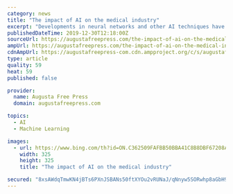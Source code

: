 ```yaml
---
category: news
title: "The impact of AI on the medical industry"
excerpt: "Developments in neural networks and other AI techniques have potential to transform healthcare but raise weighty questions about human bodies and society. Artificial Intelligence has taken over many areas of life including healthcare in terms of for diagnostics, drug development, treatment personalization, and gene editing. Many years of ..."
publishedDateTime: 2019-12-30T12:18:00Z
sourceUrl: https://augustafreepress.com/the-impact-of-ai-on-the-medical-industry/
ampUrl: https://augustafreepress.com/the-impact-of-ai-on-the-medical-industry/amp/
cdnAmpUrl: https://augustafreepress-com.cdn.ampproject.org/c/s/augustafreepress.com/the-impact-of-ai-on-the-medical-industry/amp/
type: article
quality: 59
heat: 59
published: false

provider:
  name: Augusta Free Press
  domain: augustafreepress.com

topics:
  - AI
  - Machine Learning

images:
  - url: https://www.bing.com/th?id=ON.C362509FAFBB50BBA41C8B8DBF67208A
    width: 325
    height: 325
    title: "The impact of AI on the medical industry"

secured: "8xsAWdqTmwKN4jBTs6PXnJSBANs50ftXYOu2vRUNaJ/qNnyw5SORwhp8aGbH9EaTR6JCpAwy4LojejWDcCq87qgP5gagFQfbaEAjfbppkMv/YARQuSJ/f5TNPBLyVb3DNzizf7T9VMeS2pUq3084TgPZJbX2Gc/hUtShJLXAXAFLst/0xUrcFc7NYh0nJFn1hji8lkVd2RYlWAGqc2kQWTH7OtNxH52FKHYqaZ+EPLCLPnZ0Zurqawb4P6c9gTPBLblAnsMpF4pxrmZRXqzVNw==;SQ1ciXVC/sKvEQysyhb3Yg=="
---
```


